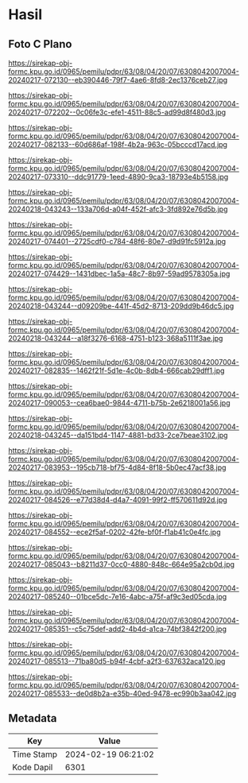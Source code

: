 # Hasil

## Foto C Plano

https://sirekap-obj-formc.kpu.go.id/0965/pemilu/pdpr/63/08/04/20/07/6308042007004-20240217-072130--eb390446-79f7-4ae6-8fd8-2ec1376ceb27.jpg

https://sirekap-obj-formc.kpu.go.id/0965/pemilu/pdpr/63/08/04/20/07/6308042007004-20240217-072202--0c06fe3c-efe1-4511-88c5-ad99d8f480d3.jpg

https://sirekap-obj-formc.kpu.go.id/0965/pemilu/pdpr/63/08/04/20/07/6308042007004-20240217-082133--60d686af-198f-4b2a-963c-05bcccd17acd.jpg

https://sirekap-obj-formc.kpu.go.id/0965/pemilu/pdpr/63/08/04/20/07/6308042007004-20240217-073310--ddc91779-1eed-4890-9ca3-18793e4b5158.jpg

https://sirekap-obj-formc.kpu.go.id/0965/pemilu/pdpr/63/08/04/20/07/6308042007004-20240218-043243--133a706d-a04f-452f-afc3-3fd892e76d5b.jpg

https://sirekap-obj-formc.kpu.go.id/0965/pemilu/pdpr/63/08/04/20/07/6308042007004-20240217-074401--2725cdf0-c784-48f6-80e7-d9d91fc5912a.jpg

https://sirekap-obj-formc.kpu.go.id/0965/pemilu/pdpr/63/08/04/20/07/6308042007004-20240217-074429--1431dbec-1a5a-48c7-8b97-59ad9578305a.jpg

https://sirekap-obj-formc.kpu.go.id/0965/pemilu/pdpr/63/08/04/20/07/6308042007004-20240218-043244--d09209be-441f-45d2-8713-209dd9b46dc5.jpg

https://sirekap-obj-formc.kpu.go.id/0965/pemilu/pdpr/63/08/04/20/07/6308042007004-20240218-043244--a18f3276-6168-4751-b123-368a5111f3ae.jpg

https://sirekap-obj-formc.kpu.go.id/0965/pemilu/pdpr/63/08/04/20/07/6308042007004-20240217-082835--1462f21f-5d1e-4c0b-8db4-666cab29dff1.jpg

https://sirekap-obj-formc.kpu.go.id/0965/pemilu/pdpr/63/08/04/20/07/6308042007004-20240217-090053--cea6bae0-9844-4711-b75b-2e6218001a56.jpg

https://sirekap-obj-formc.kpu.go.id/0965/pemilu/pdpr/63/08/04/20/07/6308042007004-20240218-043245--da151bd4-1147-4881-bd33-2ce7beae3102.jpg

https://sirekap-obj-formc.kpu.go.id/0965/pemilu/pdpr/63/08/04/20/07/6308042007004-20240217-083953--195cb718-bf75-4d84-8f18-5b0ec47acf38.jpg

https://sirekap-obj-formc.kpu.go.id/0965/pemilu/pdpr/63/08/04/20/07/6308042007004-20240217-084526--e77d38d4-d4a7-4091-99f2-ff570611d92d.jpg

https://sirekap-obj-formc.kpu.go.id/0965/pemilu/pdpr/63/08/04/20/07/6308042007004-20240217-084552--ece2f5af-0202-42fe-bf0f-f1ab41c0e4fc.jpg

https://sirekap-obj-formc.kpu.go.id/0965/pemilu/pdpr/63/08/04/20/07/6308042007004-20240217-085043--b8211d37-0cc0-4880-848c-664e95a2cb0d.jpg

https://sirekap-obj-formc.kpu.go.id/0965/pemilu/pdpr/63/08/04/20/07/6308042007004-20240217-085240--01bce5dc-7e16-4abc-a75f-af9c3ed05cda.jpg

https://sirekap-obj-formc.kpu.go.id/0965/pemilu/pdpr/63/08/04/20/07/6308042007004-20240217-085351--c5c75def-add2-4b4d-a1ca-74bf3842f200.jpg

https://sirekap-obj-formc.kpu.go.id/0965/pemilu/pdpr/63/08/04/20/07/6308042007004-20240217-085513--71ba80d5-b94f-4cbf-a2f3-637632aca120.jpg

https://sirekap-obj-formc.kpu.go.id/0965/pemilu/pdpr/63/08/04/20/07/6308042007004-20240217-085533--de0d8b2a-e35b-40ed-9478-ec990b3aa042.jpg


## Metadata

| Key        | Value               |
| ---------- | ------------------- |
| Time Stamp | 2024-02-19 06:21:02 |
| Kode Dapil | 6301                |




